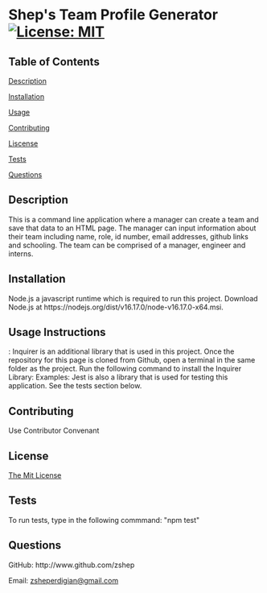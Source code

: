 # Shep's Team Profile Generator [![License: MIT](https://img.shields.io/badge/License-MIT-yellow.svg)](https://opensource.org/licenses/MIT)
  
 ## **Table of Contents**
  
 [Description](#id-1)
  
 [Installation](#id-2)
  
 [Usage](#id-3)
  
 [Contributing](#id-4)
  
 [Liscense](#id-5)
  
 [Tests](#id-6)
  
 [Questions](#id-7) 
  
 <h2 id="id-1">Description</h2> 
 This is a command line application where a manager can create a team and save that data to an HTML page. The manager can input information about their team including name, role, id number, email addresses, github links and schooling. The team can be comprised of a manager, engineer and interns. 
  
 <h2 id="id-2">Installation</h2> 
 Node.js a javascript runtime which is required to run this project. Download Node.js at https://nodejs.org/dist/v16.17.0/node-v16.17.0-x64.msi. 
  
 <h2 id="id-3">Usage 
 Instructions </h2>: Inquirer is an additional library that is used in this project. Once the repository for this page is cloned from Github, open a terminal in the same folder as the project. Run the following command to install the Inquirer Library: 
 Examples: Jest is also a library that is used for testing this application. See the tests section below.
  
 <h2 id="id-4">Contributing</h2> 
 Use Contributor Convenant
  
 <h2 id="id-5">License</h2> 
 <a href="((https://opensource.org/licenses/MIT))">The Mit License</a>
  
 <h2 id="id-6">Tests</h2> 
 To run tests, type in the following commmand: "npm test"
  
 <h2 id="id-7">Questions</h2> 
 GitHub: http://www.github.com/zshep 
  
 Email: zsheperdigian@gmail.com 
    